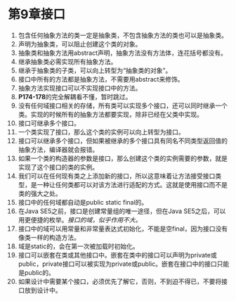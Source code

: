 # 第9章接口

1.  包含任何抽象方法的类一定是抽象类，不包含抽象方法的类也可以是抽象类。
2.  声明为抽象类，可以阻止创建这个类的对象。
3.  抽象类和抽象方法用abstract声明，抽象方法没有方法体，连花括号都没有。
4.  继承抽象类必需实现所有抽象方法。
5.  继承于抽象类的子类，可以向上转型为“抽象类的对象”。
6.  接口中所有的方法都是抽象方法，不需要用abstract来修饰。
7.  抽象方法实现接口可以不实现接口中的方法。
8.  **P174-178**的完全解耦看不懂，暂时跳过。
9.  没有任何域接口相关的存储，所有类可以实现多个接口，还可以同时继承一个类。实现的时候所有的抽象方法都要实现，除非已经在父类中实现。
10.  接口可继承多个接口。
11.  一个类实现了接口，那么这个类的实例可以向上转型为接口。
12.  接口可以继承多个接口，但如果被继承的多个接口具有同名不同类型返回值的抽象方法，编译器就会报错。
13.  如果一个类的构造器的参数是接口，那么创建这个类的实例需要的参数，就是实现了这个接口的类的实例。
14.  我们可以在任何现有类之上添加新的接口，所以这意味着让方法接受接口类型，是一种让任何类都可以对该方法进行适配的方式。这就是使用接口而不是类的强大之处。
15.  接口中的任何域都自动是public static final的。
16.  在Java SE5之前，接口是创建常量组的唯一途径，但在Java SE5之后，可以用更便捷的枚举。*接口的域，似乎作用不大。*
17.  接口中的域可以用常量和非常量表达式初始化，不能是空final，因为接口没有像类一样的构造方法。
18.  域是static的，会在第一次被加载时初始化。
19.  接口可以嵌套在类或其他接口中。嵌套在类中的接口可以声明为private或public，private接口可以被实现为private或public。嵌套在接口中的接口只能是public的。
20.  如果设计中需要某个接口，必须优先了解它，否则，不到迫不得已，不要将接口放到设计中。